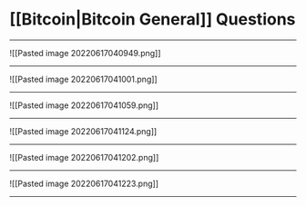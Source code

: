 # [[Bitcoin|Bitcoin General]] Questions
___
![[Pasted image 20220617040949.png]]

___
![[Pasted image 20220617041001.png]]

___
![[Pasted image 20220617041059.png]]


___
![[Pasted image 20220617041124.png]]

___
![[Pasted image 20220617041202.png]]


___
![[Pasted image 20220617041223.png]]

___